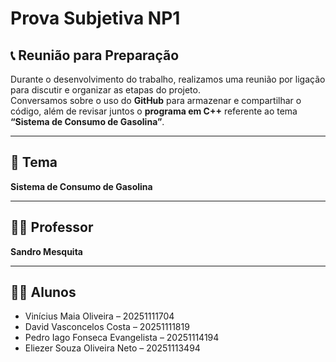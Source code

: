# Prova Subjetiva NP1

## 📞 Reunião para Preparação

Durante o desenvolvimento do trabalho, realizamos uma reunião por ligação para discutir e organizar as etapas do projeto.  
Conversamos sobre o uso do **GitHub** para armazenar e compartilhar o código, além de revisar juntos o **programa em C++** referente ao tema **“Sistema de Consumo de Gasolina”**.

---

## 🧩 Tema
**Sistema de Consumo de Gasolina**

---

## 👨‍🏫 Professor
**Sandro Mesquita**

---

## 👨‍🎓 Alunos
- Vinícius Maia Oliveira – 20251111704  
- David Vasconcelos Costa – 20251111819  
- Pedro Iago Fonseca Evangelista – 20251114194  
- Eliezer Souza Oliveira Neto – 20251113494
